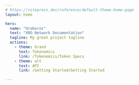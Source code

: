 ```yaml
---
# https://vitepress.dev/reference/default-theme-home-page
layout: home

hero:
  name: "Oroboros"
  text: "XRO Network Documentation"
  tagline: My great project tagline
  actions:
    - theme: brand
      text: Tokenomics
      link: /Tokenomics/Token Specs
    - theme: alt
      text: API
      link: /Getting Started/Getting Started

---
```


<script setup>
import { ref } from 'vue'
import * as THREE from 'three';
import { OrbitControls } from 'three/addons/controls/OrbitControls.js';
import { GLTFLoader } from 'three/addons/loaders/GLTFLoader.js';

const clock = new THREE.Clock();
let camera, scene, renderer;
let mixer = undefined;
let modelReady = false

init();

function init() {

	const material = new THREE.MeshMatcapMaterial();
	const matcapTexture = new THREE.TextureLoader().load('/matcap_logo.png');
	material.matcap = matcapTexture;
	material.color.setHex( 0xdba2cc );

  	const hero = document.getElementsByClassName('VPHero VPHomeHero');
	const threeContainer = document.createElement( 'div' );
  	threeContainer.classList.add('three_js');


	camera = new THREE.PerspectiveCamera( 45, window.innerWidth / window.innerHeight, 0.25, 20 );
	camera.position.set( 0, 0, 3.3 );

	scene = new THREE.Scene();
  	const light = new THREE.AmbientLight( 0xdba2cc ); // soft white light
  	scene.add( light );

	const loader = new GLTFLoader().setPath( '/' );
	loader.load( 'bg_model.glb', async function ( gltf ) {

		const model = gltf.scene;
		model.traverse((o) => {
			if (o.isMesh) o.material = material;
		});
		mixer = new THREE.AnimationMixer( model );
		const clips = gltf.animations;
		const clip = THREE.AnimationClip.findByName( clips, 'anim' );
		const action = mixer.clipAction( clip );
		console.log(gltf)
		console.log(clip)

		// wait until the model can be added to the scene without blocking due to shader compilation

		await renderer.compileAsync( model, camera, scene );

		scene.add( model );
		modelReady = true


		render();
        hero[0].appendChild( threeContainer );
		action.play();
        animate();
			
	} );

	renderer = new THREE.WebGLRenderer( { antialias: true, alpha: true } );
	renderer.setPixelRatio( window.devicePixelRatio );
	renderer.setSize( window.innerWidth, window.innerHeight );
	renderer.toneMapping = THREE.ACESFilmicToneMapping;
	renderer.toneMappingExposure = 1;
	threeContainer.appendChild( renderer.domElement );

	window.addEventListener( 'resize', onWindowResize );

}

function onWindowResize() {

	camera.aspect = window.innerWidth / window.innerHeight;
	camera.updateProjectionMatrix();

	renderer.setSize( window.innerWidth, window.innerHeight );
    renderer.setClearColor( 0x000000, 0 );
    //renderer.setAnimationLoop( animate );
	render();

}			

function render() {
	renderer.render( scene, camera );
}

function animate() {
	requestAnimationFrame(animate)
	if (mixer && modelReady) mixer.update(clock.getDelta())
	render()
}
</script>